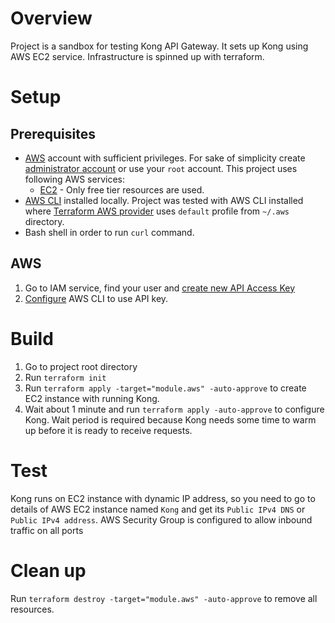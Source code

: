 # Overview

Project is a sandbox for testing Kong API Gateway. It sets up Kong using AWS EC2 service. Infrastructure is spinned up with terraform.

# Setup 

## Prerequisites

* [AWS](https://aws.amazon.com) account with sufficient privileges. For sake of simplicity create [administrator account](https://docs.aws.amazon.com/IAM/latest/UserGuide/getting-started_create-admin-group.html) or use your `root` account. This project uses following AWS services:
    * [EC2](https://aws.amazon.com/ec2) - Only free tier resources are used.
* [AWS CLI](https://docs.aws.amazon.com/cli/latest/userguide/getting-started-install.html) installed locally. Project was tested with AWS CLI installed where [Terraform AWS provider](https://registry.terraform.io/providers/hashicorp/aws) uses `default` profile from `~/.aws` directory.
* Bash shell in order to run `curl` command.

## AWS

1. Go to IAM service, find your user and [create new API Access Key](https://docs.aws.amazon.com/powershell/latest/userguide/pstools-appendix-sign-up.html)
2. [Configure](https://docs.aws.amazon.com/cli/latest/userguide/cli-configure-quickstart.html) AWS CLI to use API key.

# Build

1. Go to project root directory
2. Run `terraform init`
3. Run `terraform apply -target="module.aws" -auto-approve` to create EC2 instance with running Kong.
4. Wait about 1 minute and run `terraform apply -auto-approve` to configure Kong. Wait period is required because Kong needs some time to warm up before it is ready to receive requests.

# Test 

Kong runs on EC2 instance with dynamic IP address, so you need to go to details of AWS EC2 instance named `Kong` and get its `Public IPv4 DNS` or `Public IPv4 address`. AWS Security Group is configured to allow inbound traffic on all ports

# Clean up

Run `terraform destroy -target="module.aws" -auto-approve` to remove all resources.
